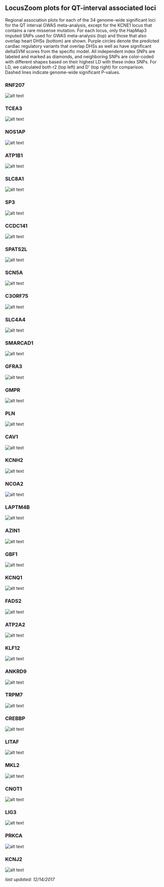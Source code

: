## LocusZoom plots for QT-interval associated loci
  Regional association plots for each of the 34 genome-wide significant loci for the QT interval
  GWAS meta-analysis, except for the KCNE1 locus that contains a rare missense mutation. For each locus,
  only the HapMap3 imputed SNPs used for GWAS meta-analysis (top) and those that also overlap heart
  DHSs (bottom) are shown. Purple circles denote the predicted cardiac regulatory variants that overlap
  DHSs as well as have significant deltaSVM scores from the specific model. All independent index SNPs
  are labeled and marked as diamonds, and neighboring SNPs are color-coded with different shapes based
  on their highest LD with these index SNPs. For LD, we calculated both r2 (top left) and D’ (top right) for
  comparison. Dashed lines indicate genome-wide significant P-values.

### RNF207
![alt text](qtigc_mref_combined_locuszoom-0.png "RNF207")

### TCEA3
![alt text](qtigc_mref_combined_locuszoom-1.png "TCEA3")

### NOS1AP
![alt text](qtigc_mref_combined_locuszoom-2.png "NOS1AP")

### ATP1B1
![alt text](qtigc_mref_combined_locuszoom-3.png "ATP1B1")

### SLC8A1
![alt text](qtigc_mref_combined_locuszoom-4.png "SLC8A1")

### SP3
![alt text](qtigc_mref_combined_locuszoom-5.png "SP3")

### CCDC141
![alt text](qtigc_mref_combined_locuszoom-6.png "CCDC141")

### SPATS2L
![alt text](qtigc_mref_combined_locuszoom-7.png "SPATS2L")

### SCN5A
![alt text](qtigc_mref_combined_locuszoom-8.png "SCN5A")

### C3ORF75
![alt text](qtigc_mref_combined_locuszoom-9.png "C3ORF75")

### SLC4A4
![alt text](qtigc_mref_combined_locuszoom-10.png "SLC4A4")

### SMARCAD1
![alt text](qtigc_mref_combined_locuszoom-11.png "SMARCAD1")

### GFRA3
![alt text](qtigc_mref_combined_locuszoom-12.png "GFRA3")

### GMPR
![alt text](qtigc_mref_combined_locuszoom-13.png "GMPR")

### PLN
![alt text](qtigc_mref_combined_locuszoom-14.png "PLN")

### CAV1
![alt text](qtigc_mref_combined_locuszoom-15.png "CAV1")

### KCNH2
![alt text](qtigc_mref_combined_locuszoom-16.png "KCNH2")

### NCOA2
![alt text](qtigc_mref_combined_locuszoom-17.png "NCOA2")

### LAPTM4B
![alt text](qtigc_mref_combined_locuszoom-18.png "LAPTM4B")

### AZIN1
![alt text](qtigc_mref_combined_locuszoom-19.png "AZIN1")

### GBF1
![alt text](qtigc_mref_combined_locuszoom-20.png "GBF1")

### KCNQ1
![alt text](qtigc_mref_combined_locuszoom-21.png "KCNQ1")

### FADS2
![alt text](qtigc_mref_combined_locuszoom-22.png "FADS2")

### ATP2A2
![alt text](qtigc_mref_combined_locuszoom-23.png "ATP2A2")

### KLF12
![alt text](qtigc_mref_combined_locuszoom-24.png "KLF12")

### ANKRD9
![alt text](qtigc_mref_combined_locuszoom-25.png "ANKRD9")

### TRPM7
![alt text](qtigc_mref_combined_locuszoom-26.png "TPRM7")

### CREBBP
![alt text](qtigc_mref_combined_locuszoom-27.png "CREBBP")

### LITAF
![alt text](qtigc_mref_combined_locuszoom-28.png "LITAF")

### MKL2
![alt text](qtigc_mref_combined_locuszoom-29.png "MLK2")

### CNOT1
![alt text](qtigc_mref_combined_locuszoom-30.png "CNOT1")

### LIG3
![alt text](qtigc_mref_combined_locuszoom-31.png "LIG3")

### PRKCA
![alt text](qtigc_mref_combined_locuszoom-32.png "PRKCA")

### KCNJ2
![alt text](qtigc_mref_combined_locuszoom-33.png "KCNJ2")


*last updated: 12/14/2017*
